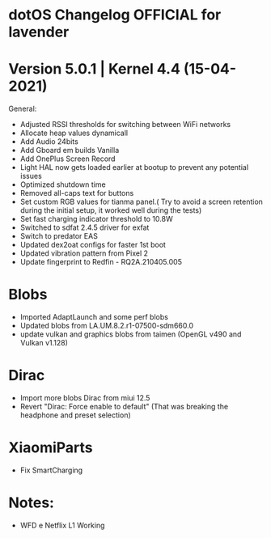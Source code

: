 # dotOS Changelog OFFICIAL for lavender
# Version 5.0.1 | Kernel 4.4 (15-04-2021)

General:
- Adjusted RSSI thresholds for switching between WiFi networks
- Allocate heap values dynamicall
- Add Audio 24bits
- Add Gboard em builds Vanilla
- Add OnePlus Screen Record
- Light HAL now gets loaded earlier at bootup to prevent any potential issues
- Optimized shutdown time
- Removed all-caps text for buttons
- Set custom RGB values for tianma panel.( Try to avoid a screen retention during the initial setup, it worked well during the tests)
- Set fast charging indicator threshold to 10.8W
- Switched to sdfat 2.4.5 driver for exfat
- Switch to predator EAS
- Updated dex2oat configs for faster 1st boot 
- Updated vibration pattern from Pixel 2
- Update fingerprint to Redfin - RQ2A.210405.005

# Blobs
- Imported AdaptLaunch and some perf blobs
- Updated blobs from LA.UM.8.2.r1-07500-sdm660.0
- update vulkan and graphics blobs from taimen (OpenGL v490 and Vulkan v1.128)

# Dirac
- Import more blobs Dirac from miui 12.5
- Revert "Dirac: Force enable to default" (That was breaking the headphone and preset selection)

# XiaomiParts
- Fix SmartCharging


# Notes:
- WFD e Netflix L1 Working
